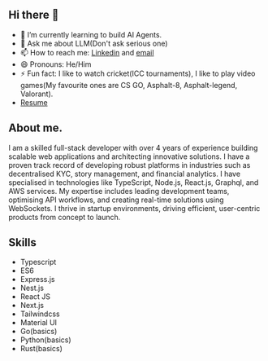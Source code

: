 ## Hi there 👋

- 🌱 I’m currently learning to build AI Agents.
- 💬 Ask me about LLM(Don't ask serious one)
- 📫 How to reach me: [Linkedin](https://www.linkedin.com/in/krishnakamalsingh) and [email](singhkrishk07@gmail.com)
- 😄 Pronouns: He/Him
- ⚡ Fun fact: I like to watch cricket(ICC tournaments), I like to play video games(My favourite ones are CS GO, Asphalt-8, Asphalt-legend, Valorant).
- [Resume](https://drive.google.com/file/d/168Y4ifvD46g_sGBtCZQ22Dud5K7ZhBFq/view?usp=drive_link)

## About me.
I am a skilled full-stack developer with over 4 years of experience building scalable web applications and architecting innovative solutions. I have a proven track record of developing robust platforms in industries such as decentralised KYC, story management, and financial analytics. I have specialised in technologies like TypeScript, Node.js, React.js, Graphql, and AWS services. My expertise includes leading development teams, optimising API workflows, and creating real-time solutions using WebSockets. I thrive in startup environments, driving efficient, user-centric products from concept to launch.

## Skills
-  Typescript
-  ES6
-  Express.js
-  Nest.js
-  React JS
-  Next.js
-  Tailwindcss
-  Material UI
-  Go(basics)
-  Python(basics)
-  Rust(basics)
